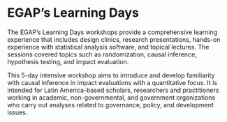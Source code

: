 # EGAP’s Learning Days

The EGAP’s Learning Days workshops provide a comprehensive learning experience that includes design clinics, research presentations, hands-on experience with statistical analysis software, and topical lectures. The sessions covered topics such as randomization, causal inference, hypothesis testing, and impact evaluation.

This 5-day intensive workshop aims to introduce and develop familiarity with causal inference in impact evaluations with a quantitative focus. It is intended for Latin America-based scholars, researchers and practitioners working in academic, non-governmental, and government organizations who carry out analyses related to governance, policy, and development issues.